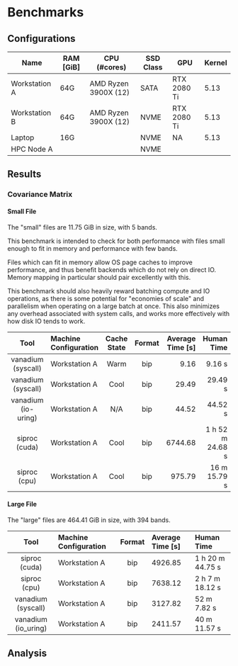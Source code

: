 # Benchmarks

## Configurations
| Name          | RAM [GiB] | CPU (#cores)         | SSD Class | GPU         | Kernel |
|---------------|-----------|----------------------|-----------|-------------|--------|
| Workstation A | 64G       | AMD Ryzen 3900X (12) | SATA      | RTX 2080 Ti | 5.13   |
| Workstation B | 64G       | AMD Ryzen 3900X (12) | NVME      | RTX 2080 Ti | 5.13   |
| Laptop        | 16G       |                      | NVME      | NA          | 5.13   |
| HPC Node A    |           |                      | NVME      |             |        |

## Results

### Covariance Matrix

#### Small File
The "small" files are 11.75 GiB in size, with 5 bands.

This benchmark is intended to check for both performance with files small enough to fit in memory and performance with few bands.

Files which can fit in memory allow OS page caches to improve performance, and thus benefit backends which do not rely on direct IO.
Memory mapping in particular should pair excellently with this.

This benchmark should also heavily reward batching compute and IO operations, as there is some potential for
"economies of scale" and parallelism when operating on a large batch at once.
This also minimizes any overhead associated with system calls, and works more effectively with how disk IO tends to work.

| Tool                | Machine Configuration | Cache State | Format | Average Time [s] | Human Time       |
|:-------------------:|:----------------------|:-----------:|:------:|-----------------:|-----------------:|
| vanadium (syscall)  | Workstation A         | Warm        | bip    |             9.16 |           9.16 s |
| vanadium (syscall)  | Workstation A         | Cool        | bip    |            29.49 |          29.49 s |
| vanadium (io-uring) | Workstation A         | N/A         | bip    |            44.52 |          44.52 s |
| siproc (cuda)       | Workstation A         | Cool        | bip    |          6744.68 | 1 h 52 m 24.68 s |
| siproc (cpu)        | Workstation A         | Cool        | bip    |           975.79 |     16 m 15.79 s |

#### Large File
The "large" files are 464.41 GiB in size, with 394 bands.

| Tool                | Machine Configuration | Format | Average Time [s] | Human Time       |
|:-------------------:|:----------------------|:------:|:-----------------|:-----------------|
| siproc (cuda)       | Workstation A         | bip    |          4926.85 | 1 h 20 m 44.75 s |
| siproc (cpu)        | Workstation A         | bip    |          7638.12 | 2 h  7 m 18.12 s |
| vanadium (syscall)  | Workstation A         | bip    |          3127.82 |     52 m  7.82 s |
| vanadium (io_uring) | Workstation A         | bip    |          2411.57 |     40 m 11.57 s |

## Analysis